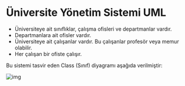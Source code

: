 #  								    	Üniversite Yönetim Sistemi UML

- Üniversiteye ait sınıflıklar, çalışma ofisleri ve departmanlar vardır.
- Departmanlara ait ofisler vardır.
- Üniversiteye ait çalışanlar vardır. Bu çalışanlar profesör veya memur olabilir.
- Her çalışan bir ofiste çalışır.

Bu sistemi tasvir eden Class (Sınıf) diyagramı aşağıda verilmiştir:



![img](https://i.hizliresim.com/l46t013.jpg)

